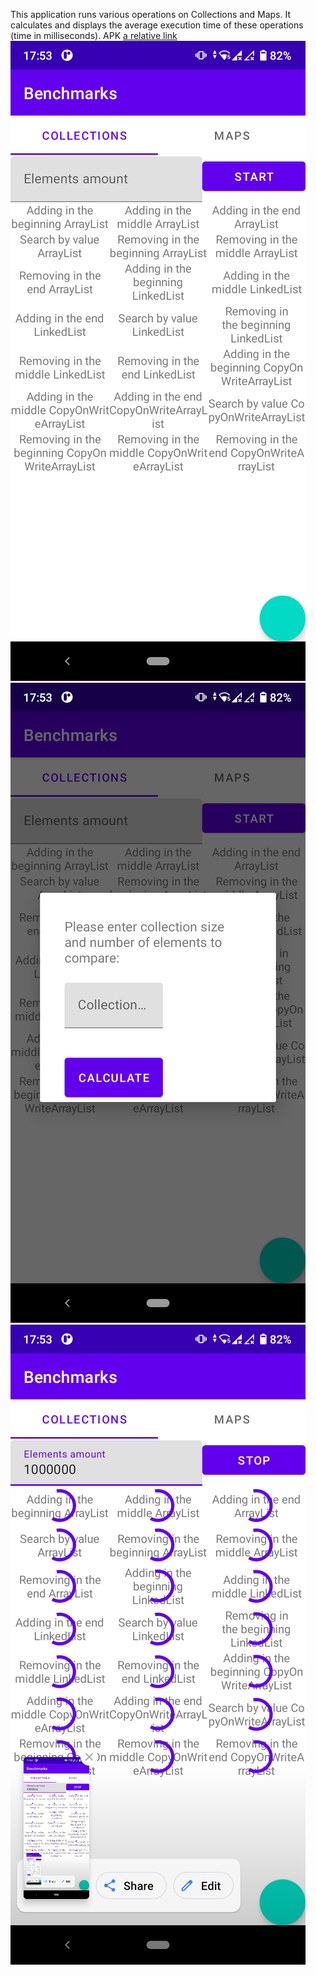 This application runs various operations on Collections and Maps.
It calculates and displays the average execution time of these operations (time in milliseconds).
APK [a relative link](apk/Benchmarks.apk)
![alt text](apk/Screenshot_1.png)
![alt text](apk/Screenshot_2.png)
![alt text](apk/Screenshot_3.png)